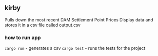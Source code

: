 ## kirby

Pulls down the most recent DAM Settlement Point Prices Display data and stores it in a csv file called output.csv


### how to run app
`cargo run` - generates a csv
`cargo test` - runs the tests for the project